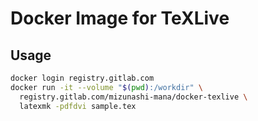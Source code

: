 # Docker Image for TeXLive

## Usage

```bash
docker login registry.gitlab.com
docker run -it --volume "$(pwd):/workdir" \
  registry.gitlab.com/mizunashi-mana/docker-texlive \
  latexmk -pdfdvi sample.tex
```
